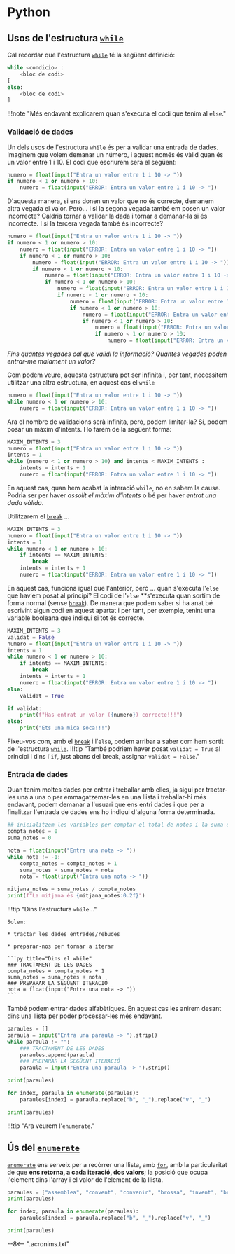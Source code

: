 # Python

## Usos de l'estructura [`while`][while]

Cal recordar que l'estructura [`while`][while] té la següent definició:

```py title="Estructura del while"
while <condicio> :
    <bloc de codi>
[
else:
    <bloc de codi>
]
```

!!!note "Més endavant explicarem quan s'executa el codi que tenim al `else`."

### Validació de dades

Un dels usos de l'estructura `while` és per a validar una entrada de dades. Imaginem que volem demanar un número, i aquest només és vàlid quan és un valor entre 1 i 10. El codi que escriurem serà el següent:

```py title="Comprovem una vegada"
numero = float(input("Entra un valor entre 1 i 10 -> "))
if numero < 1 or numero > 10:
    numero = float(input("ERROR: Entra un valor entre 1 i 10 -> "))
```

D'aquesta manera, si ens donen un valor que no és correcte, demanem altra vegada el valor. Però... i si la segona vegada també em posen un valor incorrecte? Caldria tornar a validar la dada i tornar a demanar-la si és incorrecte. I si la tercera vegada també és incorrecte?

```py title="Comprovem un nombre finit de vegades"
numero = float(input("Entra un valor entre 1 i 10 -> "))
if numero < 1 or numero > 10:
    numero = float(input("ERROR: Entra un valor entre 1 i 10 -> "))
    if numero < 1 or numero > 10:
        numero = float(input("ERROR: Entra un valor entre 1 i 10 -> "))
        if numero < 1 or numero > 10:
            numero = float(input("ERROR: Entra un valor entre 1 i 10 -> "))
            if numero < 1 or numero > 10:
                numero = float(input("ERROR: Entra un valor entre 1 i 10 -> "))
                if numero < 1 or numero > 10:
                    numero = float(input("ERROR: Entra un valor entre 1 i 10 -> "))
                    if numero < 1 or numero > 10:
                        numero = float(input("ERROR: Entra un valor entre 1 i 10 -> "))
                        if numero < 1 or numero > 10:
                            numero = float(input("ERROR: Entra un valor entre 1 i 10 -> "))
                            if numero < 1 or numero > 10:
                                numero = float(input("ERROR: Entra un valor entre 1 i 10 -> "))
```

*Fins quantes vegades cal que validi la informació? Quantes vegades poden entrar-me malament un valor?*

Com podem veure, aquesta estructura pot ser infinita i, per tant, necessitem utilitzar una altra estructura, en aquest cas el `while`

```py title="Comprovem mentre sigui incorrecte"
numero = float(input("Entra un valor entre 1 i 10 -> "))
while numero < 1 or numero > 10:
    numero = float(input("ERROR: Entra un valor entre 1 i 10 -> "))
```

Ara el nombre de validacions serà infinita, però, podem limitar-la? Sí, podem posar un màxim d'intents. Ho farem de la següent forma:

```py title="Comprovem mentre sigui incorrecte" hl_lines="4"
MAXIM_INTENTS = 3
numero = float(input("Entra un valor entre 1 i 10 -> "))
intents = 1
while (numero < 1 or numero > 10) and intents < MAXIM_INTENTS :
    intents = intents + 1
    numero = float(input("ERROR: Entra un valor entre 1 i 10 -> "))
```

En aquest cas, quan hem acabat la interació `while`, no en sabem la causa. Podria ser per haver *assolit el màxim d'intents* o bé per haver *entrat una dada vàlida*.

Utilitzarem el [`break`][break] ...

```py title="Comprovem mentre sigui incorrecte amb break" hl_lines="5 6"
MAXIM_INTENTS = 3
numero = float(input("Entra un valor entre 1 i 10 -> "))
intents = 1
while numero < 1 or numero > 10:
    if intents == MAXIM_INTENTS:
        break
    intents = intents + 1
    numero = float(input("ERROR: Entra un valor entre 1 i 10 -> "))
```

En aquest cas, funciona igual que l'anterior, però ... quan s'executa l'`else` que haviem posat al principi? El codi de l'`else` **s'executa quan sortim de forma normal (sense [`break`][break]). De manera que podem saber si ha anat bé escrivint algun codi en aquest apartat i per tant, per exemple, tenint una variable booleana que indiqui si tot és correcte.

```py title="Comprovem mentre sigui incorrecte amb break i else" hl_lines="6 7 10 11"
MAXIM_INTENTS = 3
validat = False
numero = float(input("Entra un valor entre 1 i 10 -> "))
intents = 1
while numero < 1 or numero > 10:
    if intents == MAXIM_INTENTS:
        break
    intents = intents + 1
    numero = float(input("ERROR: Entra un valor entre 1 i 10 -> "))
else:
    validat = True

if validat:
    print(f"Has entrat un valor ({numero}) correcte!!!")
else:
    print("Ets una mica soca!!!")
```

Fixeu-vos com, amb el [`break`][break] i l'`else`, podem arribar a saber com hem sortit de l'estructura [`while`][while].
!!!tip "També podriem haver posat `validat = True` al principi i dins l'`if`, just abans del break, assignar `validat = False`."

### Entrada de dades

Quan tenim moltes dades per entrar i treballar amb elles, ja sigui per tractar-les una a una o per emmagatzemar-les en una llista i treballar-hi més endavant, podem demanar a l'usuari que ens entri dades i que per a finalitzar l'entrada de dades ens ho indiqui d'alguna forma determinada.

```py title="Càlcul de mitjana de notes. Parem entrant un -1"
## inicialitzem les variables per comptar el total de notes i la suma de totes les notes
compta_notes = 0
suma_notes = 0

nota = float(input("Entra una nota -> "))
while nota != -1:
    compta_notes = compta_notes + 1
    suma_notes = suma_notes + nota
    nota = float(input("Entra una nota -> "))

mitjana_notes = suma_notes / compta_notes
print(f"La mitjana és {mitjana_notes:0.2f}")
```

!!!tip "Dins l'estructura `while`..."

    Solem:
    
    * tractar les dades entrades/rebudes

    * preparar-nos per tornar a iterar

    ```py title="Dins el while"
    ### TRACTAMENT DE LES DADES
    compta_notes = compta_notes + 1
    suma_notes = suma_notes + nota
    ### PREPARAR LA SEGÜENT ITERACIÓ
    nota = float(input("Entra una nota -> "))
    ```

També podem entrar dades alfabètiques. En aquest cas les anirem desant dins una llista per poder processar-les més endavant.

```py title="Entrem paraules. Parem entrant un nom buit (intro)"
paraules = []
paraula = input("Entra una paraula -> ").strip()
while paraula != "":
    ### TRACTAMENT DE LES DADES
    paraules.append(paraula)
    ### PREPARAR LA SEGÜENT ITERACIÓ
    paraula = input("Entra una paraula -> ").strip()

print(paraules)

for index, paraula in enumerate(paraules):
    paraules[index] = paraula.replace("b", "_").replace("v", "_")

print(paraules)

```

!!!tip "Ara veurem l'`enumerate`."

## Ús del [`enumerate`][enumerate]

[`enumerate`][enumerate] ens serveix per a recòrrer una llista, amb [`for`][for], amb la particularitat de que **ens retorna, a cada iteració, dos valors**; la posició que ocupa l'element dins l'array i el valor de l'element de la llista.

```py title="Estructura del while"
paraules = ["assemblea", "convent", "convenir", "brossa", "invent", "bressol",  "acceptable",  "canvi", "arbre","canviar", "enviar" ]
print(paraules)

for index, paraula in enumerate(paraules):
    paraules[index] = paraula.replace("b", "_").replace("v", "_")

print(paraules)
```




[while]:                https://docs.python.org/reference/compound_stmts.html#the-while-statement       "while"
[for]:                  https://docs.python.org/reference/compound_stmts.html#the-for-statement         "for"
[continue]:             https://docs.python.org/reference/simple_stmts.html#continue                    "continue"
[break]:                https://docs.python.org/reference/simple_stmts.html#break                       "break"
[range]:                https://docs.python.org/library/stdtypes.html#range                             "range"
[enumerate]:            https://docs.python.org/library/functions.html#enumerate                        "enumerate"
[objecte iterable]:     https://docs.python.org/glossary.html#term-iterable                             "objecte iterable"
[range]:                https://docs.python.org/library/stdtypes.html#range                             "range"
[else]:                 https://docs.python.org/3/tutorial/controlflow.html#break-and-continue-statements-and-else-clauses-on-loops  "else en iteracions"


--8<-- ".acronims.txt"
